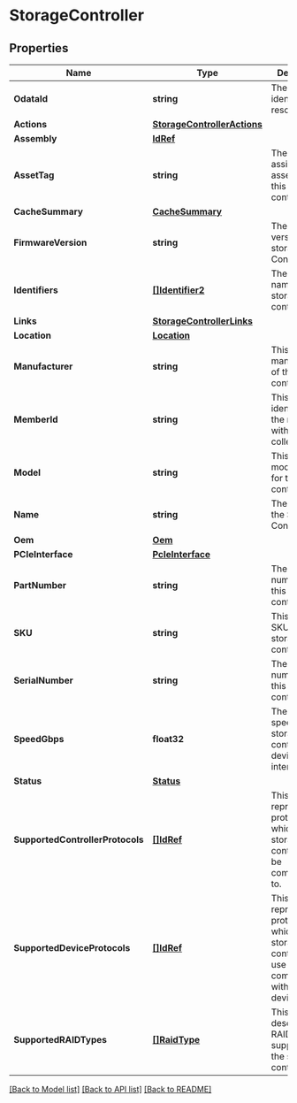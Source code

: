 # StorageController

## Properties
Name | Type | Description | Notes
------------ | ------------- | ------------- | -------------
**OdataId** | **string** | The unique identifier for a resource. | 
**Actions** | [**StorageControllerActions**](StorageControllerActions.md) |  | [optional] 
**Assembly** | [**IdRef**](idRef.md) |  | [optional] 
**AssetTag** | **string** | The user assigned asset tag for this storage controller. | [optional] 
**CacheSummary** | [**CacheSummary**](CacheSummary.md) |  | [optional] 
**FirmwareVersion** | **string** | The firmware version of this storage Controller. | [optional] 
**Identifiers** | [**[]Identifier2**](Identifier_2.md) | The Durable names for the storage controller. | [optional] 
**Links** | [**StorageControllerLinks**](StorageControllerLinks.md) |  | [optional] 
**Location** | [**Location**](Location.md) |  | [optional] 
**Manufacturer** | **string** | This is the manufacturer of this storage controller. | [optional] 
**MemberId** | **string** | This is the identifier for the member within the collection. | 
**Model** | **string** | This is the model number for the storage controller. | [optional] 
**Name** | **string** | The name of the Storage Controller. | [optional] 
**Oem** | [**Oem**](Oem.md) |  | [optional] 
**PCIeInterface** | [**PcIeInterface**](PCIeInterface.md) |  | [optional] 
**PartNumber** | **string** | The part number for this storage controller. | [optional] 
**SKU** | **string** | This is the SKU for this storage controller. | [optional] 
**SerialNumber** | **string** | The serial number for this storage controller. | [optional] 
**SpeedGbps** | **float32** | The maximum speed of the storage controller&#39;s device interface. | [optional] 
**Status** | [**Status**](Status.md) |  | [optional] 
**SupportedControllerProtocols** | [**[]IdRef**](idRef.md) | This represents the protocols by which this storage controller can be communicated to. | [optional] 
**SupportedDeviceProtocols** | [**[]IdRef**](idRef.md) | This represents the protocols which the storage controller can use to communicate with attached devices. | [optional] 
**SupportedRAIDTypes** | [**[]RaidType**](RAIDType.md) | This object describes the RAID Types supported by the storage controller. | [optional] 

[[Back to Model list]](../README.md#documentation-for-models) [[Back to API list]](../README.md#documentation-for-api-endpoints) [[Back to README]](../README.md)


